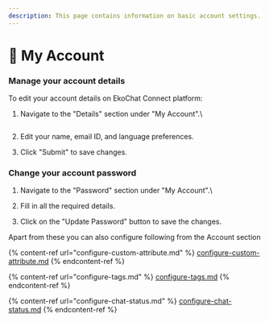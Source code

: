 ```yaml
---
description: This page contains information on basic account settings.
---
```


# 📖 My Account

### Manage your account details

To edit your account details on EkoChat Connect platform:

1.  Navigate to the "Details" section under "My Account".\


    <figure><img src="../../../.gitbook/assets/1 – 84.png" alt=""><figcaption></figcaption></figure>
2. Edit your name, email ID, and language preferences.
3. Click "Submit" to save changes.

### Change your account password

1. Navigate to the "Password" section under "My Account".\

2. Fill in all the required details.
3. Click on the "Update Password" button to save the changes.

Apart from these you can also configure following from the Account section

{% content-ref url="configure-custom-attribute.md" %}
[configure-custom-attribute.md](configure-custom-attribute.md)
{% endcontent-ref %}

{% content-ref url="configure-tags.md" %}
[configure-tags.md](configure-tags.md)
{% endcontent-ref %}

{% content-ref url="configure-chat-status.md" %}
[configure-chat-status.md](configure-chat-status.md)
{% endcontent-ref %}
